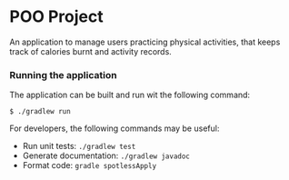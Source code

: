 # POO Project

An application to manage users practicing physical activities, that keeps track of calories burnt
and activity records.

### Running the application

The application can be built and run wit the following command:

```console
$ ./gradlew run
```

For developers, the following commands may be useful:

 - Run unit tests: `./gradlew test`
 - Generate documentation: `./gradlew javadoc`
 - Format code: `gradle spotlessApply`
